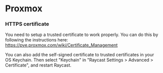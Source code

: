 # Proxmox

### HTTPS certificate
You need to setup a trusted certificate to work properly. You can do this by following the instructions here:
https://pve.proxmox.com/wiki/Certificate_Management

You can also add the self-signed certificate to trusted certificates in your OS Keychain. Then select "Keychain" in
"Raycast Settings > Advanced > Certificate", and restart Raycast.